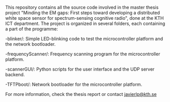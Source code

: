 This repository contains all the source code involved in the master thesis project "Minding the EM gaps: First steps toward developing a distributed white space sensor for spectrum-sensing cognitive
radio", done at the KTH ICT department. The project is organized in several folders, each containing a part of the programme:

-blinker/: Simple LED-blinking code to test the microcontroller platform and the network bootloader.

-frequencyScanner/: Frequency scanning program for the microcontroller platform.

-scannerGUI/: Python scripts for the user interface and the UDP server backend.

-TFTPboot/: Network bootloader for the microcontroller platform.

For more information, check the thesis report or contact javierlp@kth.se
